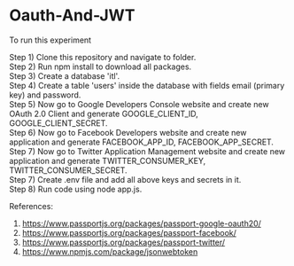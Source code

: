 # Oauth-And-JWT

To run this experiment<br/> 

Step 1) Clone this repository and navigate to folder. <br/> 
Step 2) Run npm install to download all packages. <br/> 
Step 3) Create a database 'itl'. <br/> 
Step 4) Create a table 'users' inside the database with fields email (primary key) and password. <br/> 
Step 5) Now go to Google Developers Console website and create new OAuth 2.0 Client and generate GOOGLE_CLIENT_ID, GOOGLE_CLIENT_SECRET. <br/> 
Step 6) Now go to Facebook Developers website and create new application and generate FACEBOOK_APP_ID, FACEBOOK_APP_SECRET. <br/> 
Step 7) Now go to Twitter Application Management website and create new application and generate TWITTER_CONSUMER_KEY, TWITTER_CONSUMER_SECRET. <br/> 
Step 7) Create .env file and add all above keys and secrets in it. <br/> 
Step 8) Run code using node app.js. <br/> 

References: <br/> 
1) https://www.passportjs.org/packages/passport-google-oauth20/ <br/> 
2) https://www.passportjs.org/packages/passport-facebook/ <br/> 
3) https://www.passportjs.org/packages/passport-twitter/ <br/> 
4) https://www.npmjs.com/package/jsonwebtoken <br/> 
